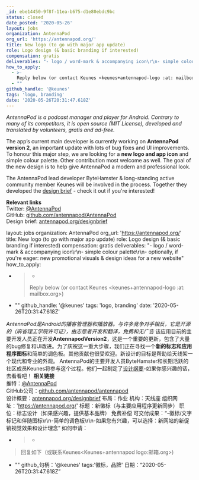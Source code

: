 ```yaml
---
_id: ebe14450-9f8f-11ea-b675-d1e80ebdc9bc
status: closed
date_posted: '2020-05-26'
layout: jobs
organization: AntennaPod
org_url: 'https://antennapod.org/'
title: New logo (to go with major app update)
role: Logo design (& basic branding if interested)
compensation: gratis
deliverables: "- logo / word-mark & accompanying icon\r\n- simple colour palette\r\n- optionally, if you're eager: new promotional visuals & design ideas for a new website"
how_to_apply:
  - >-
    Reply below (or contact Keunes <keunes+antennapod-logo :at: mailbox.org>)
  - ""
github_handle: '@keunes'
tags: 'logo, branding'
date: '2020-05-26T20:31:47.618Z'
---
```

_AntennaPod is a podcast manager and player for Android. Contrary to many of its competitors, it is open source (MIT License), developed and translated by volunteers, gratis and ad-free._

The app’s current main developer is currently working on **AntennaPod version 2**, an important update with lots of bug fixes and UI improvements. To honour this major step, we are looking for a **new logo and app icon** and simple colour palette. Other contribution most welcome as well. The goal of the new design is to help give AntennaPod a modern and professional look.

The AntennaPod lead developer ByteHamster & long-standing active community member Keunes will be involved in the process. Together they developed the [design brief](https://antennapod.org/designbrief) - check it out if you're interested!

**Relevant links**<br>
Twitter: [@AntennaPod](https://twitter.com/antennapod)<br>
GitHub: [github.com/antennapod/AntennaPod](https://www.github.com/antennapod/AntennaPod)<br>
Design brief: [antennapod.org/designbrief](https://antennapod.org/designbrief)

layout: jobs
organization: AntennaPod
org_url: 'https://antennapod.org/'
title: New logo (to go with major app update)
role: Logo design (& basic branding if interested)
compensation: gratis
deliverables: "- logo / word-mark & accompanying icon\r\n- simple colour palette\r\n- optionally, if you're eager: new promotional visuals & design ideas for a new website"
how_to_apply:
  - >-
    >Reply below (or contact Keunes <keunes+antennapod-logo :at: mailbox.org>)
  - ""
github_handle: '@keunes'
tags: 'logo, branding'
date: '2020-05-26T20:31:47.618Z'

_AntennaPod是Android的播客管理器和播放器。与许多竞争对手相反，它是开源的（麻省理工学院许可证），由志愿者开发和翻译，免费和无广告_
该应用目前的主要开发人员正在开发**AntennapodVersion2**，这是一个重要的更新，包含了大量的bug修复和UI改进。为了庆祝这一重大步骤，我们正在寻找一个**新的标志和应用程序图标**和简单的调色板。其他贡献也很受欢迎。新设计的目标是帮助给天线架一个现代和专业的外观。
AntennaPod的主要开发人员ByteHamster和长期活跃的社区成员Keunes将参与这个过程。他们一起制定了[设计纲要](https://antennapod.org/designbrief)-如果你感兴趣的话，去看看吧！
**相关链接**<br>
推特：[@AntennaPod](https://twitter.com/antennapod)<br>
GitHub公司：[github.com/antennapod/antennapod](https://www.github.com/antennapod/antennapod)<br>
设计概要：[antennapod.org/designbrief](https://antennapod.org/designbrief)
布局：作业
机构：天线座
组织网址：'https://antennapod.org/'
标题：新徽标（与主要应用程序更新同步）
职位：标志设计（如果感兴趣，提供基本品牌）
免费补偿
可交付成果：“-徽标/文字标记和伴随图标\r\n-简单的调色板\r\n-如果您有兴趣，可以选择：新网站的新促销视觉效果和设计理念”
如何申请：
- >-
>回复如下（或联系Keunes<Keunes+antennapod logo:邮箱.org>)
- ""
github_句柄：'@keunes'
tags:'徽标，品牌'
日期：“2020-05-26T20:31:47.618Z”